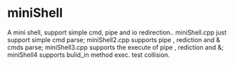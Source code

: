 # miniShell
A mini shell, support simple cmd, pipe and io redirection.. 
  miniShell.cpp just support simple cmd parse;
  miniShell2.cpp supports pipe , rediction and & cmds parse; 
  miniShell3.cpp supports the execute of pipe , rediction and &; 
  miniShell4 supports bulid_in method exec. 
  test collision.
